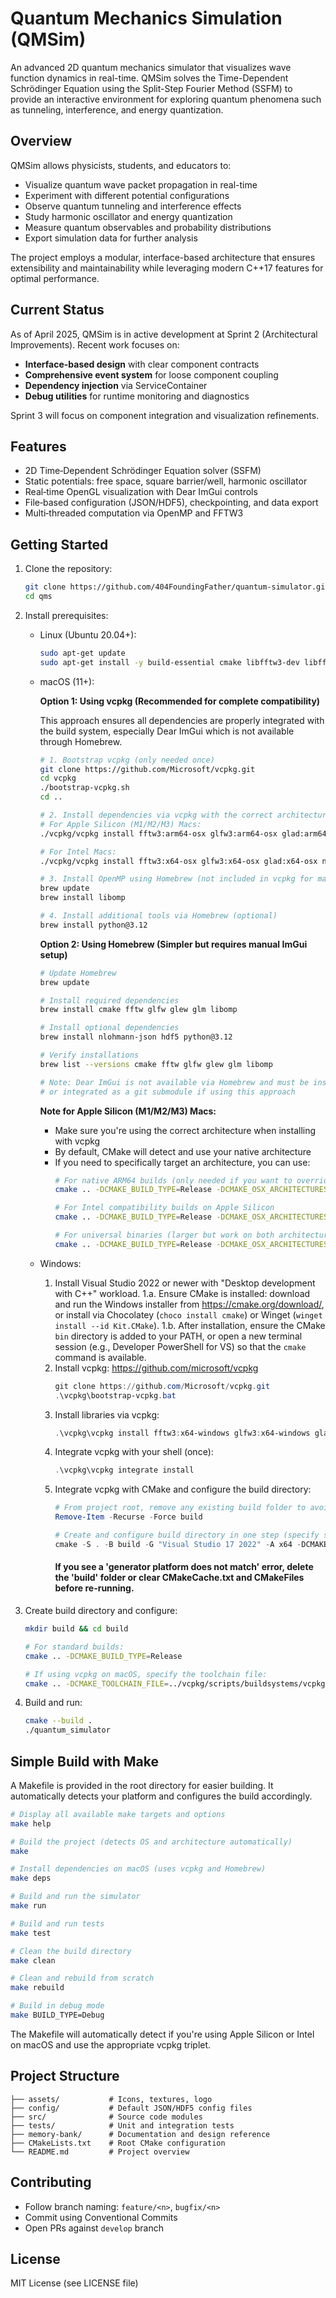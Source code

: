 # Quantum Mechanics Simulation (QMSim)

An advanced 2D quantum mechanics simulator that visualizes wave function dynamics in real-time. QMSim solves the Time-Dependent Schrödinger Equation using the Split-Step Fourier Method (SSFM) to provide an interactive environment for exploring quantum phenomena such as tunneling, interference, and energy quantization.

## Overview

QMSim allows physicists, students, and educators to:

- Visualize quantum wave packet propagation in real-time
- Experiment with different potential configurations
- Observe quantum tunneling and interference effects
- Study harmonic oscillator and energy quantization
- Measure quantum observables and probability distributions
- Export simulation data for further analysis

The project employs a modular, interface-based architecture that ensures extensibility and maintainability while leveraging modern C++17 features for optimal performance.

## Current Status

As of April 2025, QMSim is in active development at Sprint 2 (Architectural Improvements). Recent work focuses on:

- **Interface-based design** with clear component contracts
- **Comprehensive event system** for loose component coupling
- **Dependency injection** via ServiceContainer
- **Debug utilities** for runtime monitoring and diagnostics

Sprint 3 will focus on component integration and visualization refinements.

## Features
- 2D Time‑Dependent Schrödinger Equation solver (SSFM)
- Static potentials: free space, square barrier/well, harmonic oscillator
- Real‑time OpenGL visualization with Dear ImGui controls
- File‑based configuration (JSON/HDF5), checkpointing, and data export
- Multi‑threaded computation via OpenMP and FFTW3

## Getting Started
1. Clone the repository:
   ```bash
   git clone https://github.com/404FoundingFather/quantum-simulator.git qms
   cd qms
   ```
2. Install prerequisites:
   - Linux (Ubuntu 20.04+):
     ```bash
     sudo apt-get update
     sudo apt-get install -y build-essential cmake libfftw3-dev libfftw3-doc libglfw3-dev libglew-dev libglm-dev
     ```
   
   - macOS (11+):
     
     **Option 1: Using vcpkg (Recommended for complete compatibility)**
     
     This approach ensures all dependencies are properly integrated with the build system, especially Dear ImGui which is not available through Homebrew.
     
     ```bash
     # 1. Bootstrap vcpkg (only needed once)
     git clone https://github.com/Microsoft/vcpkg.git
     cd vcpkg
     ./bootstrap-vcpkg.sh
     cd ..
     
     # 2. Install dependencies via vcpkg with the correct architecture
     # For Apple Silicon (M1/M2/M3) Macs:
     ./vcpkg/vcpkg install fftw3:arm64-osx glfw3:arm64-osx glad:arm64-osx nlohmann-json:arm64-osx hdf5:arm64-osx "imgui[glfw-binding,opengl3-binding]:arm64-osx" --recurse
     
     # For Intel Macs:
     ./vcpkg/vcpkg install fftw3:x64-osx glfw3:x64-osx glad:x64-osx nlohmann-json:x64-osx hdf5:x64-osx "imgui[glfw-binding,opengl3-binding]:x64-osx" --recurse
     
     # 3. Install OpenMP using Homebrew (not included in vcpkg for macOS)
     brew update
     brew install libomp
     
     # 4. Install additional tools via Homebrew (optional)
     brew install python@3.12
     ```
     
     **Option 2: Using Homebrew (Simpler but requires manual ImGui setup)**
     
     ```bash
     # Update Homebrew
     brew update
     
     # Install required dependencies
     brew install cmake fftw glfw glew glm libomp
     
     # Install optional dependencies
     brew install nlohmann-json hdf5 python@3.12
     
     # Verify installations
     brew list --versions cmake fftw glfw glew glm libomp
     
     # Note: Dear ImGui is not available via Homebrew and must be installed manually
     # or integrated as a git submodule if using this approach
     ```
     
     **Note for Apple Silicon (M1/M2/M3) Macs:**
     - Make sure you're using the correct architecture when installing with vcpkg
     - By default, CMake will detect and use your native architecture
     - If you need to specifically target an architecture, you can use:
       ```bash
       # For native ARM64 builds (only needed if you want to override the default)
       cmake .. -DCMAKE_BUILD_TYPE=Release -DCMAKE_OSX_ARCHITECTURES=arm64
       
       # For Intel compatibility builds on Apple Silicon
       cmake .. -DCMAKE_BUILD_TYPE=Release -DCMAKE_OSX_ARCHITECTURES=x86_64
       
       # For universal binaries (larger but work on both architectures)
       cmake .. -DCMAKE_BUILD_TYPE=Release -DCMAKE_OSX_ARCHITECTURES="arm64;x86_64"
       ```
   
   - Windows:
     1. Install Visual Studio 2022 or newer with "Desktop development with C++" workload.
     1.a. Ensure CMake is installed: download and run the Windows installer from https://cmake.org/download/, or install via Chocolatey (`choco install cmake`) or Winget (`winget install --id Kit.CMake`).
     1.b. After installation, ensure the CMake `bin` directory is added to your PATH, or open a new terminal session (e.g., Developer PowerShell for VS) so that the `cmake` command is available.
     2. Install vcpkg: https://github.com/microsoft/vcpkg
        ```powershell
        git clone https://github.com/Microsoft/vcpkg.git
        .\vcpkg\bootstrap-vcpkg.bat
        ```
     3. Install libraries via vcpkg:
        ```powershell
        .\vcpkg\vcpkg install fftw3:x64-windows glfw3:x64-windows glad:x64-windows nlohmann-json:x64-windows hdf5:x64-windows imgui[glfw-binding,opengl3-binding]:x64-windows gtest:x64-windows --recurse
        ```
     4. Integrate vcpkg with your shell (once):
        ```powershell
        .\vcpkg\vcpkg integrate install
        ```
     5. Integrate vcpkg with CMake and configure the build directory:
        ```powershell
        # From project root, remove any existing build folder to avoid generator/cache mismatch:
        Remove-Item -Recurse -Force build
        
        # Create and configure build directory in one step (specify source, build, generator, toolchain):
        cmake -S . -B build -G "Visual Studio 17 2022" -A x64 -DCMAKE_TOOLCHAIN_FILE="${PWD}\vcpkg\scripts\buildsystems\vcpkg.cmake" -DCMAKE_BUILD_TYPE=Release
        ```
        #### If you see a 'generator platform does not match' error, delete the 'build' folder or clear CMakeCache.txt and CMakeFiles before re-running.

3. Create build directory and configure:
   ```bash
   mkdir build && cd build
   
   # For standard builds:
   cmake .. -DCMAKE_BUILD_TYPE=Release
   
   # If using vcpkg on macOS, specify the toolchain file:
   cmake .. -DCMAKE_TOOLCHAIN_FILE=../vcpkg/scripts/buildsystems/vcpkg.cmake -DCMAKE_BUILD_TYPE=Release
   ```

4. Build and run:
   ```bash
   cmake --build .
   ./quantum_simulator
   ```

## Simple Build with Make

A Makefile is provided in the root directory for easier building. It automatically detects your platform and configures the build accordingly.

```bash
# Display all available make targets and options
make help

# Build the project (detects OS and architecture automatically)
make

# Install dependencies on macOS (uses vcpkg and Homebrew)
make deps

# Build and run the simulator
make run

# Build and run tests
make test

# Clean the build directory
make clean

# Clean and rebuild from scratch
make rebuild

# Build in debug mode
make BUILD_TYPE=Debug
```

The Makefile will automatically detect if you're using Apple Silicon or Intel on macOS and use the appropriate vcpkg triplet.

## Project Structure
```
├── assets/           # Icons, textures, logo
├── config/           # Default JSON/HDF5 config files
├── src/              # Source code modules
├── tests/            # Unit and integration tests
├── memory-bank/      # Documentation and design reference
├── CMakeLists.txt    # Root CMake configuration
└── README.md         # Project overview
```

## Contributing
- Follow branch naming: `feature/<n>`, `bugfix/<n>`
- Commit using Conventional Commits
- Open PRs against `develop` branch

## License
MIT License (see LICENSE file)